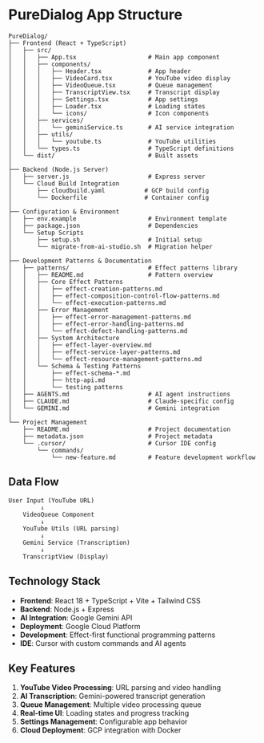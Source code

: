 # PureDialog App Structure

```
PureDialog/
├── Frontend (React + TypeScript)
│   ├── src/
│   │   ├── App.tsx                    # Main app component
│   │   ├── components/
│   │   │   ├── Header.tsx             # App header
│   │   │   ├── VideoCard.tsx          # YouTube video display
│   │   │   ├── VideoQueue.tsx         # Queue management
│   │   │   ├── TranscriptView.tsx     # Transcript display
│   │   │   ├── Settings.tsx           # App settings
│   │   │   ├── Loader.tsx             # Loading states
│   │   │   └── icons/                 # Icon components
│   │   ├── services/
│   │   │   └── geminiService.ts       # AI service integration
│   │   ├── utils/
│   │   │   └── youtube.ts             # YouTube utilities
│   │   └── types.ts                   # TypeScript definitions
│   └── dist/                          # Built assets
│
├── Backend (Node.js Server)
│   ├── server.js                      # Express server
│   └── Cloud Build Integration
│       ├── cloudbuild.yaml           # GCP build config
│       └── Dockerfile                # Container config
│
├── Configuration & Environment
│   ├── env.example                    # Environment template
│   ├── package.json                   # Dependencies
│   └── Setup Scripts
│       ├── setup.sh                   # Initial setup
│       └── migrate-from-ai-studio.sh  # Migration helper
│
├── Development Patterns & Documentation
│   ├── patterns/                      # Effect patterns library
│   │   ├── README.md                  # Pattern overview
│   │   ├── Core Effect Patterns
│   │   │   ├── effect-creation-patterns.md
│   │   │   ├── effect-composition-control-flow-patterns.md
│   │   │   └── effect-execution-patterns.md
│   │   ├── Error Management
│   │   │   ├── effect-error-management-patterns.md
│   │   │   ├── effect-error-handling-patterns.md
│   │   │   └── effect-defect-handling-patterns.md
│   │   ├── System Architecture
│   │   │   ├── effect-layer-overview.md
│   │   │   ├── effect-service-layer-patterns.md
│   │   │   └── effect-resource-management-patterns.md
│   │   └── Schema & Testing Patterns
│   │       ├── effect-schema-*.md
│   │       ├── http-api.md
│   │       └── testing patterns
│   ├── AGENTS.md                      # AI agent instructions
│   ├── CLAUDE.md                      # Claude-specific config
│   └── GEMINI.md                      # Gemini integration
│
└── Project Management
    ├── README.md                      # Project documentation
    ├── metadata.json                  # Project metadata
    └── .cursor/                       # Cursor IDE config
        └── commands/
            └── new-feature.md         # Feature development workflow
```

## Data Flow

```
User Input (YouTube URL)
         ↓
    VideoQueue Component
         ↓
    YouTube Utils (URL parsing)
         ↓
    Gemini Service (Transcription)
         ↓
    TranscriptView (Display)
```

## Technology Stack

- **Frontend**: React 18 + TypeScript + Vite + Tailwind CSS
- **Backend**: Node.js + Express
- **AI Integration**: Google Gemini API
- **Deployment**: Google Cloud Platform
- **Development**: Effect-first functional programming patterns
- **IDE**: Cursor with custom commands and AI agents

## Key Features

1. **YouTube Video Processing**: URL parsing and video handling
2. **AI Transcription**: Gemini-powered transcript generation
3. **Queue Management**: Multiple video processing queue
4. **Real-time UI**: Loading states and progress tracking
5. **Settings Management**: Configurable app behavior
6. **Cloud Deployment**: GCP integration with Docker
